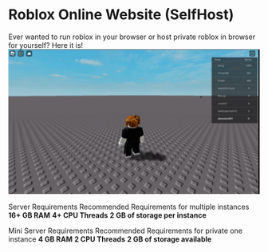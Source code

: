 # Roblox Online Website (SelfHost)
Ever wanted to run roblox in your browser or host private roblox in browser for yourself?
Here it is!
![Preview](preview.png)

Server Requirements
Recommended Requirements for multiple instances
**16+ GB RAM**
**4+ CPU Threads**
**2 GB of storage per instance**

Mini Server Requirements
Recommended Requirements for private one instance
**4 GB RAM**
**2 CPU Threads**
**2 GB of storage available**
